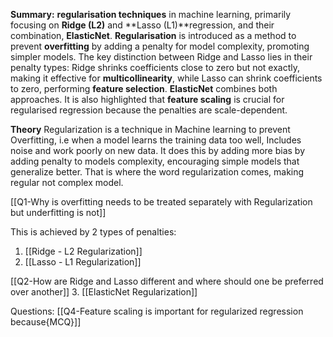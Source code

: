 **Summary:** 
**regularisation techniques** in machine learning, primarily focusing on **Ridge (L2)** and **Lasso (L1)**regression, and their combination, **ElasticNet**. **Regularisation** is introduced as a method to prevent **overfitting** by adding a penalty for model complexity, promoting simpler models. The key distinction between Ridge and Lasso lies in their penalty types: Ridge shrinks coefficients close to zero but not exactly, making it effective for **multicollinearity**, while Lasso can shrink coefficients to zero, performing **feature selection**. **ElasticNet** combines both approaches. It is also highlighted that **feature scaling** is crucial for regularised regression because the penalties are scale-dependent.


**Theory**
Regularization is a technique in Machine learning to prevent Overfitting, i.e when a model learns the training data too well, Includes noise and work poorly on new data. It does this by adding more bias by adding penalty to models complexity, encouraging simple models that generalize better. That is where the word regularization comes, making regular not complex model.

[[Q1-Why is overfitting needs to be treated separately with Regularization but underfitting is not]]

This is achieved by 2 types of penalties:
1. [[Ridge - L2 Regularization]]
2. [[Lasso - L1 Regularization]]

[[Q2-How are Ridge and Lasso different and where should one be preferred over another]]
3. [[ElasticNet Regularization]]



Questions:
[[Q4-Feature scaling is important for regularized regression because{MCQ}]]